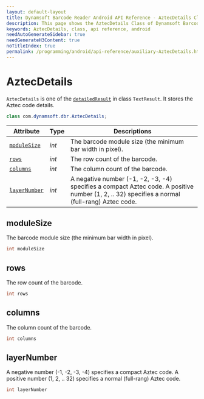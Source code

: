 ```yaml
---
layout: default-layout
title: Dynamsoft Barcode Reader Android API Reference - AztecDetails Class
description: This page shows the AztecDetails Class of Dynamsoft Barcode Reader for Android SDK.
keywords: AztecDetails, class, api reference, android
needAutoGenerateSidebar: true
needGenerateH3Content: true
noTitleIndex: true
permalink: /programming/android/api-reference/auxiliary-AztecDetails.html
---
```



# AztecDetails

`AztecDetails` is one of the [`detailedResult`](auxiliary-TextResult.md#detailedresult) in class `TextResult`. It stores the Aztec code details.

```java
class com.dynamsoft.dbr.AztecDetails;
```

| Attribute | Type | Descriptions |
|---------- | -----|------ |
| [`moduleSize`](#modulesize) | *int* | The barcode module size (the minimum bar width in pixel). |
| [`rows`](#rows) | *int* | The row count of the barcode. |
| [`columns`](#columns) | *int* | The column count of the barcode. |
| [`layerNumber`](#layernumber) | *int* | A negative number (-1, -2, -3, -4) specifies a compact Aztec code. A positive number (1, 2, .. 32) specifies a normal (full-rang) Aztec code. |

## moduleSize

The barcode module size (the minimum bar width in pixel).

```java
int moduleSize
```  

## rows

The row count of the barcode.

```java
int rows
```  

## columns

The column count of the barcode.

```java
int columns
```  

## layerNumber

A negative number (-1, -2, -3, -4) specifies a compact Aztec code. A positive number (1, 2, .. 32) specifies a normal (full-rang) Aztec code.  

```java
int layerNumber
```
